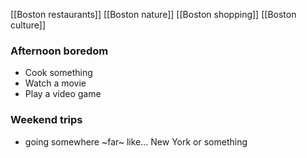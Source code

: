 [[Boston restaurants]]
[[Boston nature]]
[[Boston shopping]]
[[Boston culture]]

### Afternoon boredom

 - Cook something
 - Watch a movie
 - Play a video game

### Weekend trips

 - going somewhere ~far~ like... New York or something

